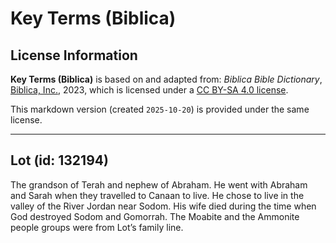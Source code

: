 # Key Terms (Biblica)

## License Information

**Key Terms (Biblica)** is based on and adapted from: _Biblica Bible Dictionary_, [Biblica, Inc.](https://www.biblica.com/), 2023, which is licensed under a [CC BY-SA 4.0 license](https://creativecommons.org/licenses/by-sa/4.0/legalcode.en).

This markdown version (created `2025-10-20`) is provided under the same license.



--------------------------------

## Lot (id: 132194)

The grandson of Terah and nephew of Abraham. He went with Abraham and Sarah when they travelled to Canaan to live. He chose to live in the valley of the River Jordan near Sodom. His wife died during the time when God destroyed Sodom and Gomorrah. The Moabite and the Ammonite people groups were from Lot’s family line.


